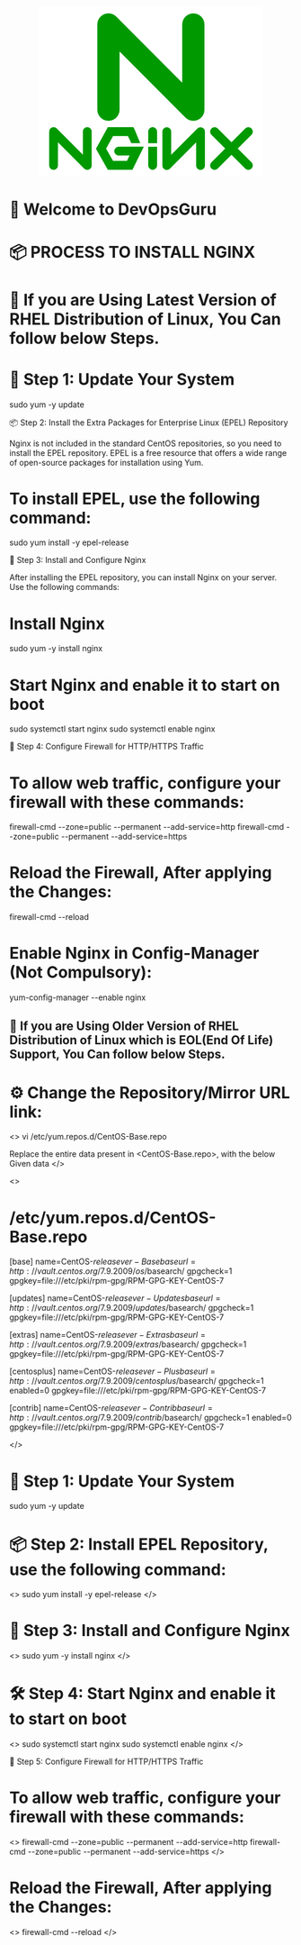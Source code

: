 <p align="center">
  <img src="https://github.com/Cancerian786/Favicon/blob/main/nginx.png" alt="DevOpsGuru Banner">
</p>

# 🎉 Welcome to DevOpsGuru

# 📦 PROCESS TO INSTALL NGINX

# 📄 If you are Using Latest Version of RHEL Distribution of Linux, You Can follow below Steps.

# 🔄 Step 1: Update Your System

<EOF>
    sudo yum -y update
</EOF>

📦 Step 2: Install the Extra Packages for Enterprise Linux (EPEL) Repository

Nginx is not included in the standard CentOS repositories, so you need to install the EPEL repository. EPEL is a free resource that offers a wide range of open-source packages for installation using Yum.

# To install EPEL, use the following command:

sudo yum install -y epel-release

🚀 Step 3: Install and Configure Nginx

After installing the EPEL repository, you can install Nginx on your server. Use the following commands:

# Install Nginx

sudo yum -y install nginx

# Start Nginx and enable it to start on boot

sudo systemctl start nginx
sudo systemctl enable nginx

🔐 Step 4: Configure Firewall for HTTP/HTTPS Traffic

# To allow web traffic, configure your firewall with these commands:

firewall-cmd --zone=public --permanent --add-service=http
firewall-cmd --zone=public --permanent --add-service=https

# Reload the Firewall, After applying the Changes:

firewall-cmd --reload

# Enable Nginx in Config-Manager (Not Compulsory):

yum-config-manager --enable nginx

## 📄 If you are Using Older Version of RHEL Distribution of Linux which is EOL(End Of Life) Support, You Can follow below Steps.

# ⚙️ Change the Repository/Mirror URL link:

<>
vi /etc/yum.repos.d/CentOS-Base.repo

Replace the entire data present in <CentOS-Base.repo>, with the below Given data
</>

<>

# /etc/yum.repos.d/CentOS-Base.repo

[base]
name=CentOS-$releasever - Base
baseurl=http://vault.centos.org/7.9.2009/os/$basearch/
gpgcheck=1
gpgkey=file:///etc/pki/rpm-gpg/RPM-GPG-KEY-CentOS-7

[updates]
name=CentOS-$releasever - Updates
baseurl=http://vault.centos.org/7.9.2009/updates/$basearch/
gpgcheck=1
gpgkey=file:///etc/pki/rpm-gpg/RPM-GPG-KEY-CentOS-7

[extras]
name=CentOS-$releasever - Extras
baseurl=http://vault.centos.org/7.9.2009/extras/$basearch/
gpgcheck=1
gpgkey=file:///etc/pki/rpm-gpg/RPM-GPG-KEY-CentOS-7

[centosplus]
name=CentOS-$releasever - Plus
baseurl=http://vault.centos.org/7.9.2009/centosplus/$basearch/
gpgcheck=1
enabled=0
gpgkey=file:///etc/pki/rpm-gpg/RPM-GPG-KEY-CentOS-7

[contrib]
name=CentOS-$releasever - Contrib
baseurl=http://vault.centos.org/7.9.2009/contrib/$basearch/
gpgcheck=1
enabled=0
gpgkey=file:///etc/pki/rpm-gpg/RPM-GPG-KEY-CentOS-7

</>

# 🔄 Step 1: Update Your System

sudo yum -y update

# 📦 Step 2: Install EPEL Repository, use the following command:

<>
sudo yum install -y epel-release
</>

# 🚀 Step 3: Install and Configure Nginx

<>
sudo yum -y install nginx
</>

# 🛠️ Step 4: Start Nginx and enable it to start on boot

<>
sudo systemctl start nginx
sudo systemctl enable nginx
</>

🔐 Step 5: Configure Firewall for HTTP/HTTPS Traffic

# To allow web traffic, configure your firewall with these commands:

<>
firewall-cmd --zone=public --permanent --add-service=http
firewall-cmd --zone=public --permanent --add-service=https
</>

# Reload the Firewall, After applying the Changes:

<>
firewall-cmd --reload
</>
